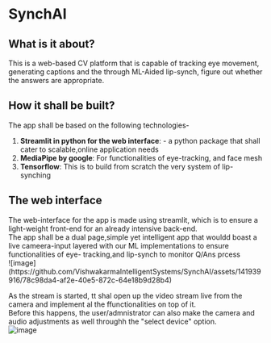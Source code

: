 <h1>SynchAI</h1>

<h2>What is it about?</h2>
<p>
This is a web-based CV platform that is capable of tracking eye movement, generating captions and the through ML-Aided lip-synch, figure out whether the answers are appropriate.
</p>

<h2>How it shall be built?</h2>
<p>
The app shall be based on the following technologies- 
<ol>
  <li><b>Streamlit in python for the web interface</b>: - a python package that shall cater to scalable,online application needs</li>
  <li><b>MediaPipe by google</b>: For functionalities of eye-tracking, and face mesh</li>
  <li><b>Tensorflow</b>: This is to build from scratch the very system of lip-synching </li>
</ol>
</p>

<h2>The web interface</h2>
<p>
  The web-interface for the app is made using streamlit, which is to ensure a light-weight front-end for an already intensive back-end.<br>
  The app shall be a dual page,simple yet intelligent app that wouldd boast a live cameera-input layered with our ML implementations to ensure functionalities of eye-        
   tracking,and lip-synch to monitor Q/Ans prcess<br>
  ![image](https://github.com/VishwakarmaIntelligentSystems/SynchAI/assets/141939916/78c98da4-af2e-40e5-872c-64e18b9d28b4)



  As the stream is started, tt shal open up the video stream live from the camera and implement al the ffunctionalities on top of it.<br>
  Before this happens, the user/admnistrator can also make the camera and audio adjustments as well throughh the "select device" option.<br>
  ![image](https://github.com/VishwakarmaIntelligentSystems/SynchAI/assets/141939916/ce01aa89-4b59-4cff-a298-0bf035a1ba14)


</p>
